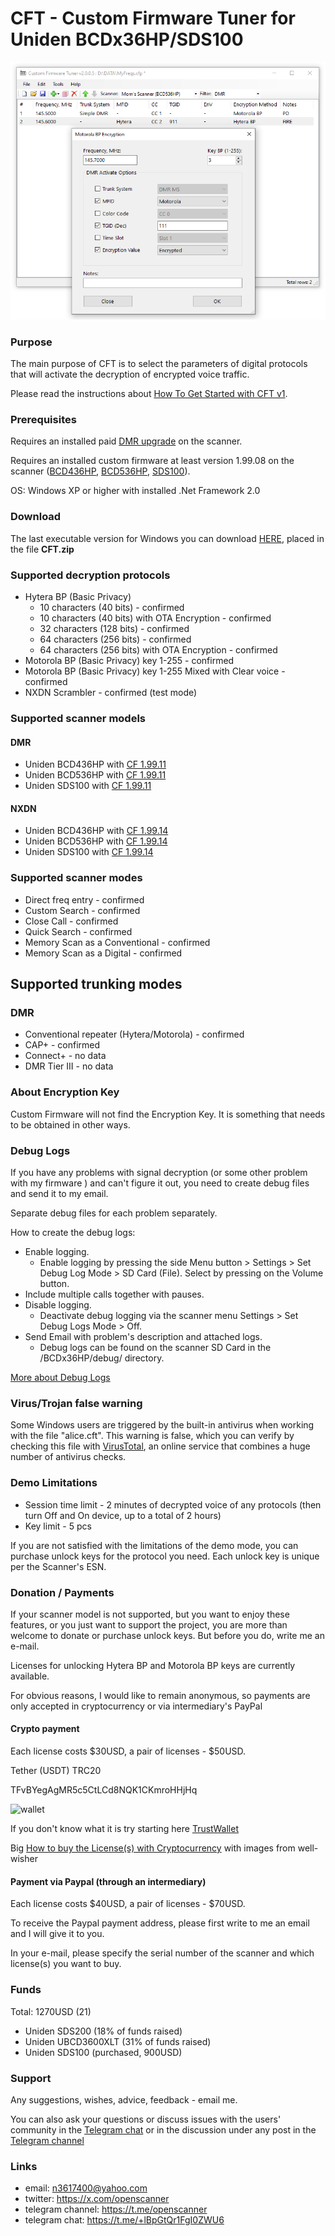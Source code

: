 # CFT - Custom Firmware Tuner for Uniden BCDx36HP/SDS100

![screenshot](img/image.png)

### Purpose

The main purpose of CFT is to select the parameters of digital protocols that will activate the decryption of encrypted voice traffic. 

Please read the instructions about [How To Get Started with CFT v1](HOWTO.md).

### Prerequisites

Requires an installed paid [DMR upgrade](https://info.uniden.com/twiki/bin/view/UnidenMan4/DigitalMobileRadioUpgrade) on the scanner.

Requires an installed custom firmware at least version 1.99.08 on the scanner ([BCD436HP](https://github.com/x27/openscanner/tree/main/uniden/bcd436hp/fw/mod), [BCD536HP](https://github.com/x27/openscanner/tree/main/uniden/bcd536hp/fw/mod), [SDS100](https://github.com/x27/openscanner/tree/main/uniden/sds100/fw/mod)).

OS: Windows XP or higher with installed .Net Framework 2.0

### Download 

The last executable version for Windows you can download [HERE](https://github.com/x27/CFT/releases/latest), placed in the file **CFT.zip**

### Supported decryption protocols

* Hytera BP (Basic Privacy)
    * 10 characters (40 bits) - confirmed
    * 10 characters (40 bits) with OTA Encryption - confirmed
    * 32 characters (128 bits) - confirmed
    * 64 characters (256 bits) - confirmed
    * 64 characters (256 bits) with OTA Encryption - confirmed
* Motorola BP (Basic Privacy) key 1-255 - confirmed
* Motorola BP (Basic Privacy) key 1-255 Mixed with Clear voice - confirmed
* NXDN Scrambler - confirmed (test mode)

### Supported scanner models

#### DMR

* Uniden BCD436HP with [CF 1.99.11](https://github.com/x27/openscanner/releases/tag/BCD436HP_1.99.11)
* Uniden BCD536HP with [CF 1.99.11](https://github.com/x27/openscanner/releases/tag/BCD536HP_1.99.11)
* Uniden SDS100 with [CF 1.99.11](https://github.com/x27/openscanner/releases/tag/SDS100_1.99.11)

#### NXDN

* Uniden BCD436HP with [CF 1.99.14](https://github.com/x27/openscanner/releases/tag/BCD436HP_1.99.14)
* Uniden BCD536HP with [CF 1.99.14](https://github.com/x27/openscanner/releases/tag/BCD536HP_1.99.14)
* Uniden SDS100 with [CF 1.99.14](https://github.com/x27/openscanner/releases/tag/SDS100_1.99.14)

### Supported scanner modes

* Direct freq entry - confirmed
* Custom Search - confirmed
* Close Call - confirmed
* Quick Search - confirmed
* Memory Scan as a Conventional - confirmed
* Memory Scan as a Digital - confirmed

## Supported trunking modes

### DMR

* Conventional repeater (Hytera/Motorola) - confirmed
* CAP+ - confirmed
* Connect+ - no data
* DMR Tier III - no data

### About Encryption Key

Custom Firmware will not find the Encryption Key. It is something that needs to be obtained in other ways.

### Debug Logs

If you have any problems with signal decryption (or some other problem with my firmware ) and can't figure it out, you need to create debug files and send it to my email.

Separate debug files for each problem separately.

How to create the debug logs:
* Enable logging.
   - Enable logging by pressing the side Menu button > Settings > Set Debug Log Mode > SD Card (File). Select by pressing on the Volume button.
* Include multiple calls together with pauses.
* Disable logging.
   - Deactivate debug logging via the scanner menu Settings > Set Debug Logs Mode > Off. 
* Send Email with problem's description and attached logs.
   - Debug logs can be found on the scanner SD Card in the /BCDx36HP/debug/ directory. 

[More about Debug Logs](DEBUG.md)

### Virus/Trojan false warning

Some Windows users are triggered by the built-in antivirus when working with the file "alice.cft". This warning is false, which you can verify by checking this file with [VirusTotal](https://www.virustotal.com/gui/home/upload), an online service that combines a huge number of antivirus checks.

### Demo Limitations

* Session time limit - 2 minutes of decrypted voice of any protocols (then turn Off and On device, up to a total of 2 hours)
* Key limit - 5 pcs

If you are not satisfied with the limitations of the demo mode, you can purchase unlock keys for the protocol you need. Each unlock key is unique per the Scanner's ESN.

### Donation / Payments

If your scanner model is not supported, but you want to enjoy these features, or you just want to support the project, you are more than welcome to donate or purchase unlock keys.
But before you do, write me an e-mail.

Licenses for unlocking Hytera BP and Motorola BP keys are currently available. 

For obvious reasons, I would like to remain anonymous, so payments are only accepted in cryptocurrency or via intermediary's PayPal

#### Crypto payment

Each license costs $30USD, a pair of licenses - $50USD. 

Tether (USDT) TRC20

TFvBYegAgMR5c5CtLCd8NQK1CKmroHHjHq

![wallet](img/wallet.png)

If you don't know what it is try starting here [TrustWallet](https://trustwallet.com/)

Big [How to buy the License(s) with Cryptocurrency](HOWTOCRYPTO.md) with images from well-wisher

#### Payment via Paypal (through an intermediary)

Each license costs $40USD, a pair of licenses - $70USD.

To receive the Paypal payment address, please first write to me an email and I will give it to you.

In your e-mail, please specify the serial number of the scanner and which license(s) you want to buy.

### Funds

Total: 1270USD (21)
* Uniden SDS200 (18% of funds raised)
* Uniden UBCD3600XLT (31% of funds raised)
* Uniden SDS100 (purchased, 900USD)

### Support

Any suggestions, wishes, advice, feedback - email me.

You can also ask your questions or discuss issues with the users' community in the [Telegram chat](https://t.me/+lBpGtQr1FgI0ZWU6) or in the discussion under any post in the [Telegram channel](https://t.me/openscanner)

### Links

* email: n3617400@yahoo.com
* twitter: https://x.com/openscanner
* telegram channel: https://t.me/openscanner
* telegram chat: https://t.me/+lBpGtQr1FgI0ZWU6

